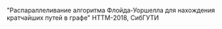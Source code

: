 "Распараллеливание алгоритма Флойда-Уоршелла
для нахождения кратчайших путей в графе"
НТТМ-2018, СибГУТИ